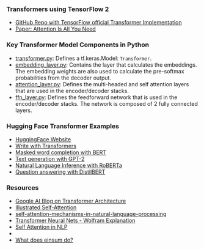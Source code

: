 ### Transformers using TensorFlow 2

* [GitHub Repo with TensorFlow official Transformer Implementation](https://github.com/tensorflow/models/tree/master/official/nlp/transformer)
* [Paper: Attention Is All You Need](https://arxiv.org/abs/1706.03762)

### Key Transformer Model Components in Python
* [transformer.py](parts-of-a-transformer/transformer.py): Defines a tf.keras.Model: `Transformer`.
* [embedding_layer.py](parts-of-a-transformer/embedding_layer.py): Contains the layer that calculates the embeddings. The embedding weights are also used to calculate the pre-softmax probabilities from the decoder output.
* [attention_layer.py](parts-of-a-transformer/attention_layer.py): Defines the multi-headed and self attention layers that are used in the encoder/decoder stacks.
* [ffn_layer.py](parts-of-a-transformer/ffn_layer.py): Defines the feedforward network that is used in the encoder/decoder stacks. The network is composed of 2 fully connected layers.

### Hugging Face Transformer Examples

* [HuggingFace Website](https://huggingface.co/)
* [Write with Transformers](https://transformer.huggingface.co/)
* [Masked word completion with BERT](https://huggingface.co/bert-base-uncased?text=Paris+is+the+%5BMASK%5D+of+France)
* [Text generation with GPT-2](https://huggingface.co/gpt2?text=A+long+time+ago%2C+)
* [Natural Language Inference with RoBERTa](https://huggingface.co/roberta-large-mnli?text=The+dog+was+lost.+Nobody+lost+any+animal)
* [Question answering with DistilBERT](https://huggingface.co/distilbert-base-uncased-distilled-squad?text=Which+name+is+also+used+to+describe+the+Amazon+rainforest+in+English%3F&context=The+Amazon+rainforest+%28Portuguese%3A+Floresta+Amaz%C3%B4nica+or+Amaz%C3%B4nia%3B+Spanish%3A+Selva+Amaz%C3%B3nica%2C+Amazon%C3%ADa+or+usually+Amazonia%3B+French%3A+For%C3%AAt+amazonienne%3B+Dutch%3A+Amazoneregenwoud%29%2C+also+known+in+English+as+Amazonia+or+the+Amazon+Jungle%2C+is+a+moist+broadleaf+forest+that+covers+most+of+the+Amazon+basin+of+South+America.+This+basin+encompasses+7%2C000%2C000+square+kilometres+%282%2C700%2C000+sq+mi%29%2C+of+which+5%2C500%2C000+square+kilometres+%282%2C100%2C000+sq+mi%29+are+covered+by+the+rainforest.+This+region+includes+territory+belonging+to+nine+nations.+The+majority+of+the+forest+is+contained+within+Brazil%2C+with+60%25+of+the+rainforest%2C+followed+by+Peru+with+13%25%2C+Colombia+with+10%25%2C+and+with+minor+amounts+in+Venezuela%2C+Ecuador%2C+Bolivia%2C+Guyana%2C+Suriname+and+French+Guiana.+States+or+departments+in+four+nations+contain+%22Amazonas%22+in+their+names.+The+Amazon+represents+over+half+of+the+planet%27s+remaining+rainforests%2C+and+comprises+the+largest+and+most+biodiverse+tract+of+tropical+rainforest+in+the+world%2C+with+an+estimated+390+billion+individual+trees+divided+into+16%2C000+species)

### Resources
* [Google AI Blog on Transformer Architecture](https://ai.googleblog.com/2017/08/transformer-novel-neural-network.html)
* [Illustrated Self-Attention](https://towardsdatascience.com/illustrated-self-attention-2d627e33b20a)
* [self-attention-mechanisms-in-natural-language-processing](https://www.alibabacloud.com/blog/self-attention-mechanisms-in-natural-language-processing_593968)
* [Transformer Neural Nets - Wolfram Explanation](https://www.wolfram.com/language/12/neural-network-framework/use-transformer-neural-nets.html?product=mathematica)
* [Self Attention in NLP](https://www.geeksforgeeks.org/self-attention-in-nlp/)
* 
* [What does einsum do?](https://www.tensorflow.org/api_docs/python/tf/einsum)
